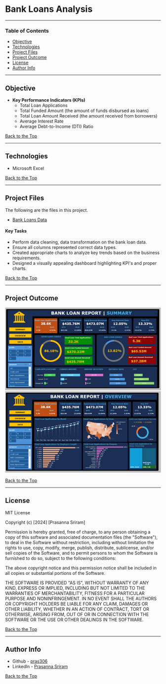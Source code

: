 # Bank Loans Analysis 

---

### Table of Contents

- [Objective](#objective)
- [Technologies](#technologies)
- [Project Files](#project-files)
- [Project Outcome](#project-outcome)
- [License](#license)
- [Author Info](#author-info)

---

## Objective

- **Key Performance Indicators (KPIs)**
    - Total Loan Applications
    - Total Funded Amount (the amount of funds disbursed as loans)
    - Total Loan Amount Received (the amount received from borrowers)
    - Average Interest Rate
    - Average Debt-to-Income (DTI) Ratio

[Back to the Top](#bank-loans-analysis)

---

## Technologies

- Microsoft Excel

[Back to the Top](#bank-loans-analysis)

---

## Project Files

The following are the files in this project.

- [Bank Loans Data](data/BankLoanData.xlsx)

#### Key Tasks

- Perform data cleaning, data transformation on the bank loan data.
- Ensure all columns represented correct data types.
- Created appropriate charts to analyze key trends based on the business requirements.
- Designed a visually appealing dashboard highlighting KPI's and proper charts.

[Back to the Top](#bank-loans-analysis)

---

## Project Outcome

![Bank Loans Summary Dashboard](images/SummaryDashboard.png)
![Bank Loans Overview Dashboard](images/OverviewDashboard.png)

[Back to the Top](#bank-loans-analysis)

---

## License

MIT License

Copyright (c) [2024] [Prasanna Sriram]

Permission is hereby granted, free of charge, to any person obtaining a copy
of this software and associated documentation files (the "Software"), to deal
in the Software without restriction, including without limitation the rights
to use, copy, modify, merge, publish, distribute, sublicense, and/or sell
copies of the Software, and to permit persons to whom the Software is
furnished to do so, subject to the following conditions:

The above copyright notice and this permission notice shall be included in all
copies or substantial portions of the Software.

THE SOFTWARE IS PROVIDED "AS IS", WITHOUT WARRANTY OF ANY KIND, EXPRESS OR
IMPLIED, INCLUDING BUT NOT LIMITED TO THE WARRANTIES OF MERCHANTABILITY,
FITNESS FOR A PARTICULAR PURPOSE AND NONINFRINGEMENT. IN NO EVENT SHALL THE
AUTHORS OR COPYRIGHT HOLDERS BE LIABLE FOR ANY CLAIM, DAMAGES OR OTHER
LIABILITY, WHETHER IN AN ACTION OF CONTRACT, TORT OR OTHERWISE, ARISING FROM,
OUT OF OR IN CONNECTION WITH THE SOFTWARE OR THE USE OR OTHER DEALINGS IN THE
SOFTWARE.

[Back to the Top](#bank-loans-analysis)

---

## Author Info

- Github - [pras306](https://github.com/pras306)
- LinkedIn - [Prasanna Sriram](https://www.linkedin.com/in/prasanna-sriram/)

[Back to the Top](#bank-loans-analysis)